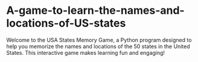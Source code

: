 # A-game-to-learn-the-names-and-locations-of-US-states
Welcome to the USA States Memory Game, a Python program designed to help you memorize the names and locations of the 50 states in the United States. This interactive game makes learning fun and engaging!

